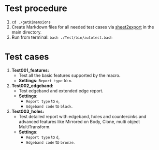 # Test procedure

1. `cd ./getDimensions`
2. Create Markdown files for all needed test cases via [sheet2export](https://github.com/dprojects/sheet2export) in the main directory.
3. Run from terminal: `bash ./Test/bin/autotest.bash`

# Test cases

1. **Test001_features:** 
	* Test all the basic features supported by the macro.
	* **Settings:** `Report type` to `n`.
2. **Test002_edgeband:** 
    * Test edgeband and extended edge report.
    * **Settings:** 
        * `Report type` to `e`, 
        * `Edgeband code` to `black`.
2. **Test003_holes:** 
    * Test detailed report with edgeband, holes and countersinks and advanced features like Mirrored on Body, Clone, multi object MultiTransform.
    * **Settings:** 
        * `Report type` to `d`, 
        * `Edgeband code` to `bronze`.

